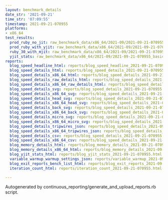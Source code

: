 ```yaml
---
layout: benchmark_details
date_str: '2021-09-21'
time_str: '07:09:55'
timestamp: 2021-09-21-070955
platforms:
- x86_64
test_results:
  prod_ruby_no_jit: raw_benchmark_data/x86_64/2021-09/2021-09-21-070955_basic_benchmark_prod_ruby_no_jit.json
  prod_ruby_with_yjit: raw_benchmark_data/x86_64/2021-09/2021-09-21-070955_basic_benchmark_prod_ruby_with_yjit.json
  ruby_30_with_mjit: raw_benchmark_data/x86_64/2021-09/2021-09-21-070955_basic_benchmark_ruby_30_with_mjit.json
  yjit_stats: raw_benchmark_data/x86_64/2021-09/2021-09-21-070955_basic_benchmark_yjit_stats.json
reports:
  blog_speed_headline_html: reports/blog_speed_headline_2021-09-21-070955.html
  blog_speed_details_html: reports/blog_speed_details_2021-09-21-070955.html
  blog_speed_details_x86_64_html: reports/blog_speed_details_2021-09-21-070955.x86_64.html
  blog_speed_details_raw_details_html: reports/blog_speed_details_2021-09-21-070955.raw_details.html
  blog_speed_details_x86_64_raw_details_html: reports/blog_speed_details_2021-09-21-070955.x86_64.raw_details.html
  blog_speed_details_svg: reports/blog_speed_details_2021-09-21-070955.svg
  blog_speed_details_x86_64_svg: reports/blog_speed_details_2021-09-21-070955.x86_64.svg
  blog_speed_details_head_svg: reports/blog_speed_details_2021-09-21-070955.head.svg
  blog_speed_details_x86_64_head_svg: reports/blog_speed_details_2021-09-21-070955.x86_64.head.svg
  blog_speed_details_back_svg: reports/blog_speed_details_2021-09-21-070955.back.svg
  blog_speed_details_x86_64_back_svg: reports/blog_speed_details_2021-09-21-070955.x86_64.back.svg
  blog_speed_details_micro_svg: reports/blog_speed_details_2021-09-21-070955.micro.svg
  blog_speed_details_x86_64_micro_svg: reports/blog_speed_details_2021-09-21-070955.x86_64.micro.svg
  blog_speed_details_tripwires_json: reports/blog_speed_details_2021-09-21-070955.tripwires.json
  blog_speed_details_x86_64_tripwires_json: reports/blog_speed_details_2021-09-21-070955.x86_64.tripwires.json
  blog_speed_details_csv: reports/blog_speed_details_2021-09-21-070955.csv
  blog_speed_details_x86_64_csv: reports/blog_speed_details_2021-09-21-070955.x86_64.csv
  blog_memory_details_html: reports/blog_memory_details_2021-09-21-070955.html
  blog_memory_details_x86_64_html: reports/blog_memory_details_2021-09-21-070955.x86_64.html
  blog_yjit_stats_html: reports/blog_yjit_stats_2021-09-21-070955.html
  variable_warmup_warmup_settings_json: reports/variable_warmup_2021-09-21-070955.warmup_settings.json
  blog_exit_reports_bench_list_html: reports/blog_exit_reports_2021-09-21-070955.bench_list.html
  iteration_count_html: reports/iteration_count_2021-09-21-070955.html

---
```

Autogenerated by continuous_reporting/generate_and_upload_reports.rb script.
